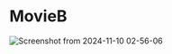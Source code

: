# MovieB

![Screenshot from 2024-11-10 02-56-06](https://github.com/user-attachments/assets/89f8974e-3a3f-4f48-922e-2db0a2b7b4a2)
